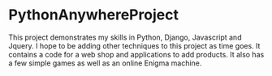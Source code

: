 # PythonAnywhereProject
This project demonstrates my skills in Python, Django, Javascript and Jquery. I hope to be adding other techniques to this project as time goes. It contains a code for a web shop and applications to add products. It also has a few simple games as well as an online Enigma machine.
